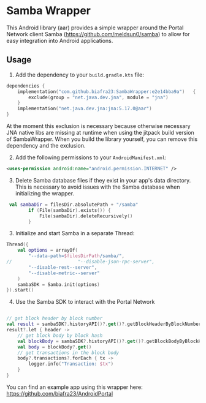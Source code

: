 # Samba Wrapper

This Android library (aar) provides a simple wrapper around the Portal Network client Samba (https://github.com/meldsun0/samba) to allow for easy integration into Android applications.

## Usage

1. Add the dependency to your `build.gradle.kts` file:

```kotlin   
dependencies {
    implementation("com.github.biafra23:SambaWrapper:e2e14bba9a")   { 
        exclude(group = "net.java.dev.jna", module = "jna")
    }
    implementation("net.java.dev.jna:jna:5.17.0@aar")
}
```

At the moment  this exclusion is necessary because otherwise  necessary JNA native libs are missing at runtime when using the jitpack build version of SambaWrapper. When you build the library yourself, you can remove this dependency and the exclusion.

2. Add the following permissions to your `AndroidManifest.xml`:

```xml
<uses-permission android:name="android.permission.INTERNET" />
```

3. Delete Samba database files if they exist in your app's data directory. This is necessary to avoid issues with the Samba database when initializing the wrapper.

```kotlin
 val sambaDir = filesDir.absolutePath + "/samba"
        if (File(sambaDir).exists()) {
            File(sambaDir).deleteRecursively()
        }

```
3. Initialize and start Samba in a separate Thread:

```kotlin
Thread({
    val options = arrayOf(
        "--data-path=$filesDirPath/samba/",
//                        "--disable-json-rpc-server",
        "--disable-rest--server",
        "--disable-metric--server"
    )
    sambaSDK = Samba.init(options)
}).start()
```
4. Use the Samba SDK to interact with the Portal Network

```kotlin

// get block header by block number
val result = sambaSDK?.historyAPI()?.get()?.getBlockHeaderByBlockNumber("$blockNumber")?.get()
result?.let { header ->
    // get block body by block hash
    val blockBody = sambaSDK?.historyAPI()?.get()?.getBlockBodyByBlockHash(header.blockHash)
    val body = blockBody?.get()
    // get transactions in the block body
    body?.transactions?.forEach { tx ->
        logger.info("Transaction: $tx")
    }
}
```

You can find an example app using this wrapper here: https://github.com/biafra23/AndroidPortal